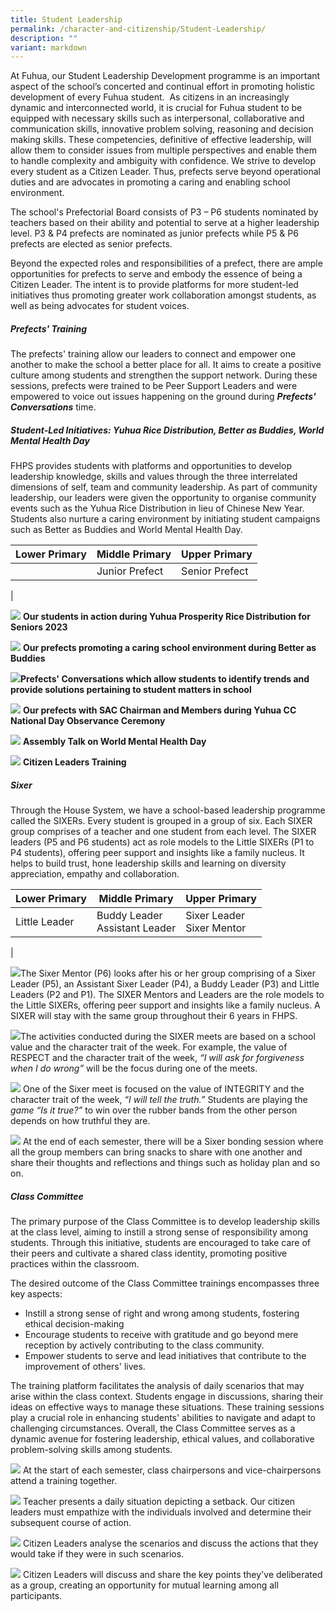 ```yaml
---
title: Student Leadership
permalink: /character-and-citizenship/Student-Leadership/
description: ""
variant: markdown
---
```

At Fuhua, our Student Leadership Development programme is an important aspect of the school’s concerted and continual effort in promoting holistic development of every Fuhua student.&nbsp; As citizens in an increasingly dynamic and interconnected world, it is crucial for Fuhua student to be equipped with necessary skills such as interpersonal, collaborative and communication skills, innovative problem solving, reasoning and decision making skills. These competencies, definitive of effective leadership, will allow them to consider issues from multiple perspectives and enable them to handle complexity and ambiguity with confidence. We strive to develop every student as a Citizen Leader. Thus, prefects serve beyond operational duties and are advocates in promoting a caring and enabling school environment.

The school's Prefectorial Board consists of P3 – P6 students nominated by teachers based on their ability and potential to serve at a higher leadership level. P3 &amp; P4 prefects are nominated as junior prefects while P5 &amp; P6 prefects are elected as senior prefects.

Beyond the expected roles and responsibilities of a prefect, there are ample opportunities for prefects to serve and embody the essence of being a Citizen Leader. The intent is to provide platforms for more student-led initiatives thus promoting greater work collaboration amongst students, as well as being advocates for student voices.
         
##### **Prefects' Training**
The prefects' training allow our leaders to connect and empower one another to make the school a better place for all. It aims to create a positive culture among students and strengthen the support network. During these sessions, prefects were trained to be Peer Support Leaders and were empowered to voice out issues happening on the ground during ***Prefects' Conversations*** time.

##### **Student-Led Initiatives: Yuhua Rice Distribution, Better as Buddies, World Mental Health Day**
FHPS provides students with platforms and opportunities to develop leadership knowledge, skills and values through the three interrelated dimensions of self, team and community leadership. As part of community leadership, our leaders were given the opportunity to organise community events such as the Yuhua Rice Distribution in lieu of Chinese New Year. Students also nurture a caring environment by initiating student campaigns such as Better as Buddies and World Mental Health Day.



| Lower Primary | Middle Primary| Upper Primary |
| -------- | -------- | -------- |
|               | Junior Prefect     | Senior Prefect 
|




![](/images/Fuhua%20Experience/Student%20Development/Character%20&amp;%20Citizenship/Student%20Leadership/Prefect_Photo__1_.jpeg) **Our students in action during Yuhua Prosperity Rice Distribution for Seniors 2023**

![](/images/Fuhua%20Experience/Student%20Development/Character%20&amp;%20Citizenship/Student%20Leadership/Prefect_Photo__2_.jpeg) 
**Our prefects promoting a caring school environment during Better as Buddies**

![](/images/Fuhua%20Experience/Student%20Development/Character%20&amp;%20Citizenship/Student%20Leadership/Prefect_Photo__3_.jpeg)**Prefects' Conversations which allow students to identify trends and provide solutions pertaining to student matters in school**

![](/images/Fuhua%20Experience/Student%20Development/Character%20&amp;%20Citizenship/Student%20Leadership/Prefect_Photo__4_.jpeg) **Our prefects with SAC Chairman and Members during Yuhua CC National Day Observance Ceremony**

![](/images/Fuhua%20Experience/Student%20Development/Character%20&amp;%20Citizenship/Student%20Leadership/Prefect_Photo__5_.jpeg) **Assembly Talk on World Mental Health Day**

![](/images/Fuhua%20Experience/Student%20Development/Character%20&amp;%20Citizenship/Student%20Leadership/Prefect_Photo__6_.jpeg) **Citizen Leaders Training**

##### **Sixer**
Through the House System, we have a school-based leadership programme called the SIXERs. Every student is grouped in a group of six. Each SIXER group comprises of a teacher and one student from each level. The SIXER leaders (P5 and P6 students) act as role models to the Little SIXERs (P1 to P4 students), offering peer support and insights like a family nucleus. It helps to build trust, hone leadership skills and learning on diversity appreciation, empathy and collaboration.

| Lower Primary      | Middle Primary| Upper Primary |
| --------       | --------           | -------- |
| Little Leader | Buddy Leader <br>Assistant Leader     | Sixer Leader <br> Sixer Mentor   | 
| 

![](/images/Fuhua%20Experience/Student%20Development/Character%20&amp;%20Citizenship/Student%20Leadership/sixer_Photo___1_.jpg)The Sixer Mentor (P6) looks after his or her group comprising of a Sixer Leader (P5), an Assistant Sixer Leader (P4), a Buddy Leader (P3) and Little Leaders (P2 and P1). The SIXER Mentors and Leaders are the role models to the Little SIXERs, offering peer support and insights like a family nucleus. A SIXER will stay with the same group throughout their 6 years in FHPS.

![](/images/Fuhua%20Experience/Student%20Development/Character%20&amp;%20Citizenship/Student%20Leadership/sixer_Photo___2_.jpg)The activities conducted during the SIXER meets are based on a school value and the character trait of the week. For example, the value of RESPECT and the character trait of the week, _“I will ask for forgiveness when I do wrong”_ will be the focus during one of the meets.
 
 ![](/images/Fuhua%20Experience/Student%20Development/Character%20&amp;%20Citizenship/Student%20Leadership/sixer_Photo___3_.jpg) One of the Sixer meet is focused on the value of INTEGRITY and the character trait of the week, _“I will tell the truth.”_ Students are playing the _game “Is it true?”_ to win over the rubber bands from the other person depends on how truthful they are.
 
 ![](/images/Fuhua%20Experience/Student%20Development/Character%20&amp;%20Citizenship/Student%20Leadership/sixer_Photo___4_.jpg) At the end of each semester, there will be a Sixer bonding session where all the group members can bring snacks to share with one another and share their thoughts and reflections and things such as holiday plan and so on.

##### **Class Committee**
The primary purpose of the Class Committee is to develop leadership skills at the class level, aiming to instill a strong sense of responsibility among students. Through this initiative, students are encouraged to take care of their peers and cultivate a shared class identity, promoting positive practices within the classroom.

The desired outcome of the Class Committee trainings encompasses three key aspects:
* Instill a strong sense of right and wrong among students, fostering ethical decision-making
* Encourage students to receive with gratitude and go beyond mere reception by actively contributing to the class community.
* Empower students to serve and lead initiatives that contribute to the improvement of others' lives.

The training platform facilitates the analysis of daily scenarios that may arise within the class context. Students engage in discussions, sharing their ideas on effective ways to manage these situations. These training sessions play a crucial role in enhancing students' abilities to navigate and adapt to challenging circumstances. Overall, the Class Committee serves as a dynamic avenue for fostering leadership, ethical values, and collaborative problem-solving skills among students.

![](/images/Fuhua%20Experience/Student%20Development/Character%20&amp;%20Citizenship/Student%20Leadership/Class_Comm_Photo__1_.jpeg) At the start of each semester, class chairpersons and vice-chairpersons attend a training together.

![](/images/Fuhua%20Experience/Student%20Development/Character%20&amp;%20Citizenship/Student%20Leadership/Class_Comm_Photo__2_.jpg) Teacher presents a daily situation depicting a setback. Our citizen leaders must empathize with the individuals involved and determine their subsequent course of action.

![](/images/Fuhua%20Experience/Student%20Development/Character%20&amp;%20Citizenship/Student%20Leadership/Class_Comm_Photo__4_.jpg) Citizen Leaders analyse the scenarios and discuss the actions that they would take if they were in such scenarios.

![](/images/Fuhua%20Experience/Student%20Development/Character%20&amp;%20Citizenship/Student%20Leadership/Class_Comm_Photo__3_.jpeg) Citizen Leaders will discuss and share the key points they've deliberated as a group, creating an opportunity for mutual learning among all participants.